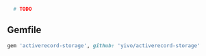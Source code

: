 ```ruby
  # TODO
```

## Gemfile
```ruby
gem 'activerecord-storage', github: 'yivo/activerecord-storage'
```